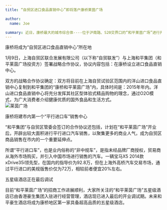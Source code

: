 ```yaml
---
title: “自贸区进口食品直销中心”即将落户康桥莱茵广场 

author:
  name: Joe

summary: 近日，康桥最大的城市综合体----位于沪南路、S20交界口的“和平莱茵广场”进行开业前最后的紧张调试，开业在即。
---
```



康桥将成为“自贸区进口食品直销中心”所在地

1月9日，上海自贸区联合发展有限公司（以下称“自贸联发”）与上海和平集团（和平莱茵广场投资方）签署战略合作协议，协议内容包括：在康桥设立进口食品直销中心。

双方的战略合作协议确定：双方将目前在上海自贸试验区范围内的洋山进口食品直销中心复制到和平集团的“康桥和平莱茵广场”内，具体时间是：2015年年内。洋山进口食品直销中心将充分发挥其社区型体验式精品购物的理念，通过O2O模式，为广大消费者介绍健康优质的国外食品和生活方式。   
![莱茵广场](http://7qncs8.com1.z0.glb.clouddn.com/ly.jpg)   

康桥将建市内第一个“平行进口车”销售中心

“和平集团”与自贸区管委会签订的合作协议还包括，计划在“和平莱茵广场”开业后，开辟出较大面积进行平行进口汽车销售，以聚集更多的商业人气，成为自贸区商品销售在市内的一个重要延伸点。

所谓“平行进口车”，也是业内俗称的“非中规车”，是指未经品牌厂商授权，贸易商从海外市场购买，并引入中国市场进行销售的汽车。一辆宝马X5 2014款xDrive35i领先型，在国内的指导价为92.8万，但在上海外高桥汽车交易市场，通过平行进口的美规版售价仅为72万，相较前者便宜20%左右。

五星级酒店正在最后调试

目前“和平莱茵广场”的招商工作进展顺利，大家所关注的“和平莱茵广场”五星级酒店已由香港豪生集团入驻进行经营管理，酒店现已进入最后的开业调试期。未来和平豪生酒店将成为康桥地区第一家具备超高品质的五星级酒店。
